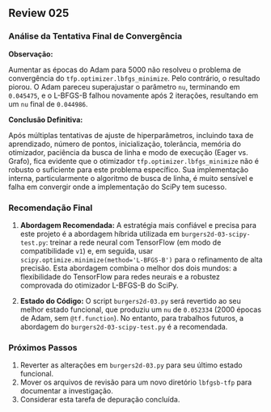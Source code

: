 ## Review 025

### Análise da Tentativa Final de Convergência

**Observação:**

Aumentar as épocas do Adam para 5000 não resolveu o problema de convergência do `tfp.optimizer.lbfgs_minimize`. Pelo contrário, o resultado piorou. O Adam pareceu superajustar o parâmetro `nu`, terminando em `0.045475`, e o L-BFGS-B falhou novamente após 2 iterações, resultando em um `nu` final de `0.044986`.

**Conclusão Definitiva:**

Após múltiplas tentativas de ajuste de hiperparâmetros, incluindo taxa de aprendizado, número de pontos, inicialização, tolerância, memória do otimizador, paciência da busca de linha e modo de execução (Eager vs. Grafo), fica evidente que o otimizador `tfp.optimizer.lbfgs_minimize` não é robusto o suficiente para este problema específico. Sua implementação interna, particularmente o algoritmo de busca de linha, é muito sensível e falha em convergir onde a implementação do SciPy tem sucesso.

### Recomendação Final

1.  **Abordagem Recomendada:** A estratégia mais confiável e precisa para este projeto é a abordagem híbrida utilizada em `burgers2d-03-scipy-test.py`: treinar a rede neural com TensorFlow (em modo de compatibilidade `v1`) e, em seguida, usar `scipy.optimize.minimize(method='L-BFGS-B')` para o refinamento de alta precisão. Esta abordagem combina o melhor dos dois mundos: a flexibilidade do TensorFlow para redes neurais e a robustez comprovada do otimizador L-BFGS-B do SciPy.

2.  **Estado do Código:** O script `burgers2d-03.py` será revertido ao seu melhor estado funcional, que produziu um `nu` de `0.052334` (2000 épocas de Adam, sem `@tf.function`). No entanto, para trabalhos futuros, a abordagem do `burgers2d-03-scipy-test.py` é a recomendada.

### Próximos Passos

1.  Reverter as alterações em `burgers2d-03.py` para seu último estado funcional.
2.  Mover os arquivos de revisão para um novo diretório `lbfgsb-tfp` para documentar a investigação.
3.  Considerar esta tarefa de depuração concluída.